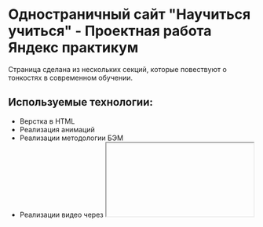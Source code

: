 # Одностраничный сайт "Научиться учиться" - Проектная работа Яндекс практикум

Страница сделана из нескольких секций, которые повествуют о тонкостях в современном обучении.

## Используемые технологии:

+ Верстка в HTML
+ Реализация анимаций
+ Реализации методологии БЭМ
+ Реализации видео через <iframe>


